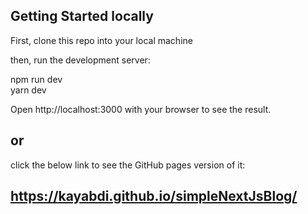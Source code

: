 ## Getting Started locally
First, clone this repo into your local machine

then, run the development server:

npm run dev </br>
yarn dev

Open http://localhost:3000 with your browser to see the result.

## or 
click the below link to see the GitHub pages version of it:

## https://kayabdi.github.io/simpleNextJsBlog/
